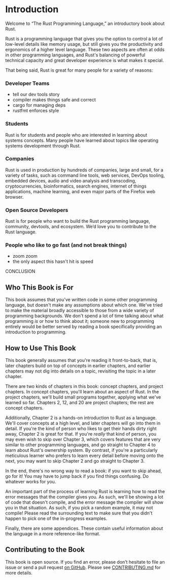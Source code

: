 # Introduction

Welcome to “The Rust Programming Language,” an introductory book about Rust.

Rust is a programming language that gives you the option to control a lot of
low-level details like memory usage, but still gives you the productivity and
ergonomics of a higher level language. These two aspects are often at odds in
other programming languages, and Rust's balancing of powerful technical
capacity and great developer experience is what makes it special. 

That being said, Rust is great for many people for a variety of reasons:

### Developer Teams

- tell our dev tools story
- compiler makes things safe and correct
- cargo for managing deps
- rustfmt enforces style

### Students

Rust is for students and people who are interested in learning about systems
concepts. Many people have learned about topics like operating systems
development through Rust.

### Companies

Rust is used in production by hundreds of companies, large and small, for a
variety of tasks, such as command line tools, web services, DevOps tooling,
embedded devices, audio and video analysis and transcoding, cryptocurrencies,
bioinformatics, search engines, internet of things applications, machine
learning, and even major parts of the Firefox web browser.

### Open Source Developers

Rust is for people who want to build the Rust programming language, community,
devtools, and ecosystem. We’d love you to contribute to the Rust language.

### People who like to go fast (and not break things)

- zoom zoom 
- the only aspect this hasn't hit is speed

CONCLUSION

## Who This Book is For

This book assumes that you've written code in some other programming language,
but doesn't make any assumptions about which one. We've tried to make the
material broadly accessible to those from a wide variety of programming
backgrounds. We don't spend a lot of time talking about what programming *is*
or how to think about it; someone new to programming entirely would be better
served by reading a book specifically providing an introduction to programming.

## How to Use This Book

This book generally assumes that you're reading it front-to-back, that is,
later chapters build on top of concepts in earlier chapters, and earlier
chapters may not dig into details on a topic, revisiting the topic in a later
chapter.

There are two kinds of chapters in this book: concept chapters, and project
chapters. In concept chapters, you'll learn about an aspect of Rust. In the
project chapters, we'll build small programs together, applying what we've
learned so far. Chapters 2, 12, and 20 are project chapters; the rest are
concept chapters.

Additionally, Chapter 2 is a hands-on introduction to Rust as a language. We'll
cover concepts at a high level, and later chapters will go into them in detail.
If you're the kind of person who likes to get their hands dirty right away,
Chapter 2 is great for that. If you're *really* that kind of person, you may
even wish to skip over Chapter 3, which covers features that are very similar
to other programming languages, and go straight to Chapter 4 to learn about
Rust's ownership system. By contrast, if you're a particularly meticulous
learner who prefers to learn every detail before moving onto the next, you may
want to skip Chapter 2 and go straight to Chapter 3.

In the end, there's no wrong way to read a book: if you want to skip ahead, go
for it! You may have to jump back if you find things confusing. Do whatever
works for you.

An important part of the process of learning Rust is learning how to read the
error messages that the compiler gives you. As such, we'll be showing a lot of
code that doesn't compile, and the error message the compiler will show you in
that situation. As such, if you pick a random example, it may not compile!
Please read the surrounding text to make sure that you didn't happen to pick
one of the in-progress examples.

Finally, there are some appendices. These contain useful information about the
language in a more reference-like format.

## Contributing to the Book

This book is open source. If you find an error, please don’t hesitate to file
an issue or send a pull request [on GitHub]. Please see [CONTRIBUTING.md] for
more details.

[on GitHub]: https://github.com/rust-lang/book
[CONTRIBUTING.md]: https://github.com/rust-lang/book/blob/master/CONTRIBUTING.md
